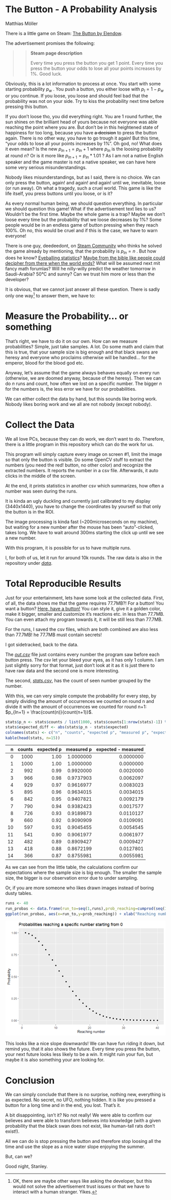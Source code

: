# The Button - A Probability Analysis
Matthias Möller

There is a little game on Steam: [The Button by
Elendow](https://store.steampowered.com/app/1999740/THE_BUTTON_by_Elendow/).

The advertisement promises the following:

> <div>
>
> > **Steam page description**
> >
> > Every time you press the button you get 1 point. Every time you
> > press the button your odds to lose all your points increases by 1%.
> > Good luck.
>
> </div>

Obviously, this is a lot information to process at once. You start with
some starting probability $p_w$ . You push a button, you either loose
with $p_l = 1-p_w$ or you continue. If you loose, you loose and should
feel bad that the probability was not on your side. Try to kiss the
probability next time before pressing this button.

If you don’t loose tho, you did everything right. You are 1 round
further, the sun shines on the brilliant head of yours because not
everyone was able reaching the point where you are. But don’t be in this
heightened state of happiness for too long, because you have ~~a
decision~~ to press the button again. There is no other way, you have to
go trough it again! But this time, “your odds to lose all your points
increases by 1%”. Oh god, no! What does it even mean? Is the new
$p_{ln+1} = p_{ln}+1$ where $p_{ln}$ is the loosing probability at round
$n$? Or is it more like $p_{ln+1} = p_{ln}*1.01$ ? As I am not a native
English speaker and the game master is not a native speaker, we can have
here some very serious misunderstandings.

Nobody likes misunderstandings, but as I said, there is no choice. We
can only press the button, again! and again! and again! until we,
inevitable, loose (or run away). Oh what a tragedy, such a cruel world.
This game is like the life itself, you press buttons until you loose, or
is it?  
  
As every normal human being, we should question everything. In
particular we should question this game! What if the advertisement text
lies to us? Wouldn’t be the first time. Maybe the whole game is a trap?
Maybe we don’t loose every time but the probability that we loose
decreases by 1%? Some people would be in an endless game of button
pressing when they reach 100%. Oh no, this would be cruel and if this is
the case, we have to warn everyone!

There is one guy, deedeedont, on [Steam
Community](https://steamcommunity.com/app/1999740/discussions/0/3843305689141436337/)
who thinks he solved the game already by mentioning, that the
probability is $p_{ln} = n$ . But how does he know? [Eyeballing
statistics](https://sites.google.com/a/crlstatistics.net/statrefs/statwiki-home/statwiki-main-2/fundamentals/common-errors-in-statistics/eyeballing-the-data)?
[Maybe from the bible like people could decipher from there when the
world ends?](https://en.wikipedia.org/wiki/2011_end_times_prediction)
What will be assumed next mit fancy math forumlas? Will he nilly-willy
predict the weather tomorrow in Saudi-Arabia? 50°C and sunny? Can we
trust him more or less than the developer?

It is obvious, that we cannot just answer all these question. There is
sadly only one way[^1] to answer them, we have to:

# Measure the Probability… or something

That’s right, we have to do it on our own. How can we measure
probabilities? Simple, just take samples. A lot. Do some math and claim
that this is true, that your sample size is big enough and that black
swans are heresy and everyone who proclaims otherwise will be handled…
for the emperor, blood for the blood god etc.

Anyway, let’s assume that the game always behaves equally on every run
(otherwise, we are doomed anyway, because of the heresy). Then we can do
$n$ runs and count, how often we lost on a specific number. The bigger
$n$ for the numbers is, the less error we have for our probabilities.

We can either collect the data by hand, but this sounds like boring
work. Nobody likes boring work and we all are not nobody (except
nobody).

# Collect the Data

We all love PCs, because they can do work, we don’t want to do.
Therefore, there is a little program in this repository which can do the
work for us.

This program will simply capture every image on screen \#1, limit the
image so that only the button is visible. Do some OpenCV stuff to
extract the numbers (you need the red! button, no other color) and
recognize the extracted numbers. It reports the number in a csv file.
Afterwards, it auto clicks in the middle of the screen.

At the end, it prints statistics in another csv which summarizes, how
often a number was seen during the runs.

It is kinda an ugly duckling and currently just calibrated to my display
(3440x1440), you have to change the coordinates by yourself so that only
the button is in the ROI.

The image processing is kinda fast (~200microseconds on my machine), but
waiting for a new number after the mouse has been “auto”-clicked, takes
long. We have to wait around 300ms starting the click up until we see a
new number.

With this program, it is possible for us to have multiple runs.

I, for both of us, let it run for around 10k rounds. The raw data is
also in the repository under [*data*](./data).

# Total Reproducible Results

Just for your entertainment, lets have some look at the collected data.
First, of all, the data shows me that the game requires 77.7MB?! For a
button! You want a button? [Here, have a
button!](https://www.w3schools.com/tags/tryit.asp?filename=tryhtml_button_test)
You can style it, give it a golden color, make it bigger, smaller and
customize it’s reactions etc. in less than 77.7MB. You can even attach
my program towards it, it will be still less than 77.7MB.

For the runs, I saved the csv files, which are both combined are also
less than 77.7MB! he 77.7MB must contain secrets!

I got sidetracked, back to the data.

The [*out.csv*](./data/out.csv) file just contains every number the
program saw before each button press. The csv let your bleed your eyes,
as it has only 1 column. I am just slightly sorry for that format, just
don’t look at it as it is just there to have raw data and the second one
is more interesting.

The second, [*stats.csv*](./data/stats.csv), has the count of seen
number grouped by the number.

With this, we can very simple compute the probability for every step, by
simply dividing the amount of occurrences we counted on round n and
divide it with the amount of occurrences we counted for round n+1:
$p_{ln+1} = \frac{count(n)}{count(n+1)}$.

``` r
stats$p_n <- stats$counts / list(1000, stats$counts[1:nrow(stats)-1]) %>% simplify()
stats$expected_diff <- abs(stats$p_n - stats$expected)
colnames(stats) <- c("n", "counts", "expected p", "measured p", "expected - measured")
kable(head(stats, n=15))
```

|   n | counts | expected p | measured p | expected - measured |
|----:|-------:|-----------:|-----------:|--------------------:|
|   0 |   1000 |       1.00 |  1.0000000 |           0.0000000 |
|   1 |   1000 |       1.00 |  1.0000000 |           0.0000000 |
|   2 |    992 |       0.99 |  0.9920000 |           0.0020000 |
|   3 |    966 |       0.98 |  0.9737903 |           0.0062097 |
|   4 |    929 |       0.97 |  0.9616977 |           0.0083023 |
|   5 |    895 |       0.96 |  0.9634015 |           0.0034015 |
|   6 |    842 |       0.95 |  0.9407821 |           0.0092179 |
|   7 |    790 |       0.94 |  0.9382423 |           0.0017577 |
|   8 |    726 |       0.93 |  0.9189873 |           0.0110127 |
|   9 |    660 |       0.92 |  0.9090909 |           0.0109091 |
|  10 |    597 |       0.91 |  0.9045455 |           0.0054545 |
|  11 |    541 |       0.90 |  0.9061977 |           0.0061977 |
|  12 |    482 |       0.89 |  0.8909427 |           0.0009427 |
|  13 |    418 |       0.88 |  0.8672199 |           0.0127801 |
|  14 |    366 |       0.87 |  0.8755981 |           0.0055981 |

As we can see from the little table, the calculations confirm our
expectations where the sample size is big enough. The smaller the sample
size, the bigger is our observation error due to under sampling.

Or, if you are more someone who likes drawn images instead of boring
dusty tables.

``` r
runs <- 40
run_probas <- data.frame(run_to=seq(1,runs),prob_reaching=cumprod(seq(100, 100-(runs-1), -1)/100))
ggplot(run_probas, aes(x=run_to,y=prob_reaching)) + xlab("Reaching number") + ylab("Probability") + ggtitle("Probabilities reaching a specific number starting from 0") + geom_point()
```

![](TheButtonAPA_files/figure-commonmark/unnamed-chunk-3-1.png)

This looks like a nice slope downwards! We can have fun riding it down,
but remind you, that it also shows the future. Every time you press the
button, your next future looks less likely to be a win. It might ruin
your fun, but maybe it is also something your are looking for.

# Conclusion

We can simply conclude that there is no surprise, nothing new,
everything is as expected. No secret, no UFO, nothing hidden. It is like
you pressed a button for a long time and in the end, you lost. That’s
it.

A bit disappointing, isn’t it? No not really! We were able to confirm
our believes and were able to transform believes into knowledge (with a
given probability that the black swan does not exist, like human-tall
rats don’t exist!).

All we can do is stop pressing the button and therefore stop loosing all
the time and use the slope as a nice water slope enjoying the summer.

But, can we?

Good night, Stanley.

[^1]: OK, there are maybe other ways like asking the developer, but this
    would not solve the advertisement trust issues or that we have to
    interact with a human stranger. Yikes.
